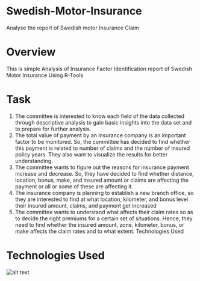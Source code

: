 # Swedish-Motor-Insurance
Analyse the report of Swedish motor Insurance Claim
# Overview
This is simple Analysis of Insurance Factor Identification report of Swedish Motor Insurance
Using R-Tools
# Task
1.	The committee is interested to know each field of the data collected through descriptive analysis to gain basic insights into the data set and to prepare for further analysis. 
2.	The total value of payment by an insurance company is an important factor to be monitored. So, the committee has decided to find whether this payment is related to number of claims and the number of insured policy years. They also want to visualize the results for better understanding.
3.	The committee wants to figure out the reasons for insurance payment increase and decrease. So, they have decided to find whether distance, location, bonus, make, and insured amount or claims are affecting the payment or all or some of these are affecting it.
4.	The insurance company is planning to establish a new branch office, so they are interested to find at what location, kilometer, and bonus level their insured amount, claims, and payment get increased
5.	The committee wants to understand what affects their claim rates so as to decide the right premiums for a certain set of situations. Hence, they need to find whether the insured amount, zone, kilometer, bonus, or make affects the claim rates and to what extent.
Technologies Used
# Technologies Used
![alt text](https://blogs.swarthmore.edu/its/2017/06/19/r-r-studio-and-datacamp/)

